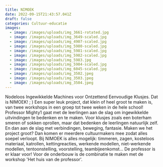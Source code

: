 ```yaml
---
title: NIMOEK
date: 2022-09-15T21:43:57.041Z
draft: false
categories: Cultuur-educatie
images:
  - image: /images/uploads/img_3661-rotated.jpg
  - image: /images/uploads/img_3649-scaled.jpg
  - image: /images/uploads/img_4907-scaled.jpg
  - image: /images/uploads/img_5980-scaled.jpg
  - image: /images/uploads/img_5981-scaled.jpg
  - image: /images/uploads/img_5982-scaled.jpg
  - image: /images/uploads/img_5983.jpg
  - image: /images/uploads/img_5984-scaled.jpg
  - image: /images/uploads/img_6045-scaled.jpg
  - image: /images/uploads/img_3502.jpeg
  - image: /images/uploads/img_3503.jpeg
  - image: /images/uploads/img_3504.jpeg
---
```

Nodeloos Ingewikkelde Machines voor Ontzettend Eenvoudige Klusjes. Dat is NIMOEK! ; ) Een super leuk project, dat klein of heel groot te maken is, van twee workshops in een groep tot twee weken in de hele school! Professor Mighty1 gaat met de leerlingen aan de slag om ingewikkelde uitvindingen te bedenken en te maken. Voor klusjes zoals een boterham smeren of sokken oprollen, maar dat bedenken de leerlingen natuurlijk zelf. En dan aan de slag met verbindingen, beweging, fantasie. Maken we het project groot? Dan komen er meerdere cultuurmakers mee zodat alles soepel verloopt. Bij NIMOEK is alles mogelijk: timmeren, zagen, kosteloos materiaal, katrollen, kettingreacties, werkende modellen, niet-werkende modellen, tentoonstelling, voorstelling, teambijeenkomst... De professor is er klaar voor! Voor de onderbouw is de combinatie te maken met de workshop 'Het huis van de professor'.